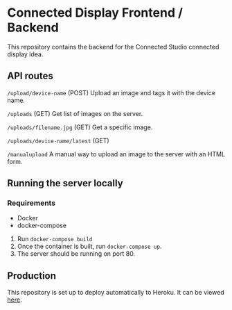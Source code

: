 # Connected Display Frontend / Backend

This repository contains the backend for the Connected Studio connected display idea.

## API routes

`/upload/device-name` (POST)
Upload an image and tags it with the device name.

`/uploads` (GET)
Get list of images on the server.

`/uploads/filename.jpg` (GET)
Get a specific image.

`/uploads/device-name/latest` (GET)

`/manualupload`
A manual way to upload an image to the server with an HTML form. 

## Running the server locally

### Requirements
- Docker
- docker-compose

1. Run `docker-compose build`
2. Once the container is built, run `docker-compose up`.
3. The server should be running on port 80.

## Production
This repository is set up to deploy automatically to Heroku. It can be viewed [here](https://connected-display.herokuapp.com/).
